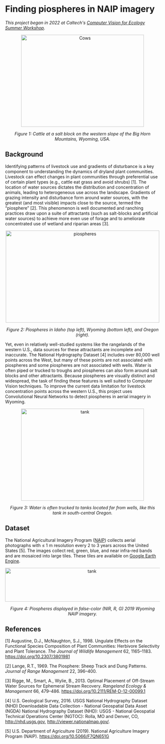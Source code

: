 # Finding piospheres in NAIP imagery

*This project began in 2022 at Caltech's [Computer Vision for Ecology Summer Workshop](https://cv4ecology.caltech.edu/).*

<p align="center">
<img src="figures/WY%20Salt%20block.jpg" alt="Cows" width="400" height="300" title="Cattle at a salt block on the western slope of the Big Horn Mountains, Wyoming, USA.">
</p>

*<p align="center">Figure 1: Cattle at a salt block on the western slope of the Big Horn Mountains, Wyoming, USA.</p>*


## Background

Identifying patterns of livestock use and gradients of disturbance is a key component to understanding the dynamics of dryland plant communities. Livestock can effect changes in plant communities through preferential use of certain plant types (e.g., cattle eat grass and avoid shrubs) [1]. The location of water sources dictates the distribution and concentration of animals, leading to heterogeneous use across the landscape. Gradients of grazing intensity and disturbance form around water sources, with the greatest (and most visible) impacts close to the source, termed the “piosphere” [2]. This phenomenon is well documented and ranching practices draw upon a suite of attractants (such as salt-blocks and artificial water sources) to achieve more even use of forage and to ameliorate concentrated use of wetland and riparian areas [3].

<p align="center">
<img src="figures/FourPiospheres.png" alt="piospheres" width="500" height="300" title="Piospheres in the western United States.">
</p>

*<p align="center">Figure 2: Piospheres in Idaho (top left), Wyoming (bottom left), and Oregon (right).</p>*

Yet, even in relatively well-studied systems like the rangelands of the western U.S., data sources for these attractants are incomplete and inaccurate. The National Hydrography Dataset [4] includes over 80,000 well points across the West, but many of these points are not associated with piospheres and some piospheres are not associated with wells. Water is often piped or trucked to troughs and piospheres can also form around salt blocks and other attractants. Because piospheres are visually distinct and widespread, the task of finding these features is well suited to Computer Vision techniques. To improve the current data limitation for livestock concentration points across the western U.S., this project uses Convolutional Neural Networks to detect piospheres in aerial imagery in Wyoming.

<p align="center">
<img src="figures/OR tank.jpg" alt="tank" width="400" height="300" title="Water is often trucked to tanks located far from wells.">
</p>

*<p align="center">Figure 3: Water is often trucked to tanks located far from wells, like this tank in south-central Oregon.</p>*

## Dataset

The National Agricultural Imagery Program ([NAIP](https://www.usgs.gov/centers/eros/science/usgs-eros-archive-aerial-photography-national-agriculture-imagery-program-naip?qt-science_center_objects=0#qt-science_center_objects)) collects aerial photographs with $\le$ 1 m resolution every 2 to 3 years across the United States [5]. The images collect red, green, blue, and near infra-red bands and are mosaiced into large tiles. These tiles are available on [Google Earth Engine](https://earthengine.google.com/).

<p align="center">
<img src="figures/NAIPpiospheres2.png" alt="tank" width="550" height="110" title="Piospheres in false-color 2019 NAIP imagery from Wyoming.">
</p>

*<p align="center">Figure 4: Piospheres displayed in false-color (NIR, R, G) 2019 Wyoming NAIP imagery.</p>*

## References

[1] Augustine, D.J., McNaughton, S.J., 1998. Ungulate Effects on the Functional Species Composition of Plant Communities: Herbivore Selectivity and Plant Tolerance. *The Journal of Wildlife Management* 62, 1165–1183. https://doi.org/10.2307/3801981

[2] Lange, R.T., 1969. The Piosphere: Sheep Track and Dung Patterns. *Journal of Range Management* 22, 396–400.
 
[3] Rigge, M., Smart, A., Wylie, B., 2013. Optimal Placement of Off-Stream Water Sources for Ephemeral Stream Recovery. *Rangeland Ecology & Management* 66, 479–486. https://doi.org/10.2111/REM-D-12-00099.1

[4] U.S. Geological Survey, 2016. USGS National Hydrography Dataset (NHD) Downloadable Data Collection - National Geospatial Data Asset (NGDA) National Hydrography Dataset (NHD): USGS - National Geospatial Technical Operations Center (NGTOC): Rolla, MO and Denver, CO, http://nhd.usgs.gov, http://viewer.nationalmap.gov/.

[5] U.S. Department of Agriculture (2019). National Agriculture Imagery Program (NAIP). https://doi.org/10.5066/F7QN651G 